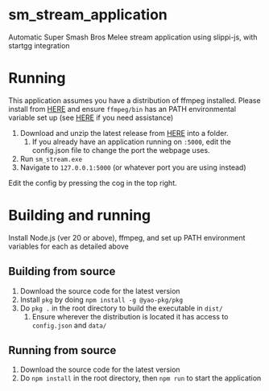 # sm_stream_application
Automatic Super Smash Bros Melee stream application using slippi-js, with startgg integration

# Running
This application assumes you have a distribution of ffmpeg installed. Please install from [HERE](https://www.ffmpeg.org/) and ensure `ffmpeg/bin` has an PATH environmental variable set up (see [HERE](https://www.architectryan.com/2018/03/17/add-to-the-path-on-windows-10/) if you need assistance)
1. Download and unzip the latest release from [HERE](https://github.com/sheikchick/sm_stream/releases) into a folder.
    1. If you already have an application running on `:5000`, edit the config.json file to change the port the webpage uses.
2. Run `sm_stream.exe`
3. Navigate to `127.0.0.1:5000` (or whatever port you are using instead)

Edit the config by pressing the cog in the top right.

# Building and running

Install Node.js (ver 20 or above), ffmpeg, and set up PATH environment variables for each as detailed above

## Building from source
1. Download the source code for the latest version
2. Install `pkg` by doing
```npm install -g @yao-pkg/pkg```
3. Do `pkg .` in the root directory to build the executable in `dist/`
    1. Ensure wherever the distribution is located it has access to `config.json` and `data/`

## Running from source
1. Download the source code for the latest version
2. Do `npm install` in the root directory, then `npm run` to start the application
